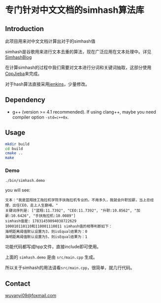 # 专门针对中文文档的simhash算法库

## Introduction

此项目用来对中文文档计算出对于的simhash值

simhash是谷歌用来进行文本去重的算法，现在广泛应用在文本处理中。详见[SimhashBlog]

在计算simhash的过程中我们需要对文本进行分词和关键词抽取，这部分使用[CppJieba]来完成。

对于hash算法直接采用[jenkins]，少量修改。


## Dependency

* g++ (version >= 4.1 recommended). If using clang++, maybe you need compiler option `-std=c++0x`.

## Usage

```sh
mkdir build
cd build
cmake ..
make
```

### Demo

```sh
./bin/simhash.demo
```

you will see:

```
文本："我是蓝翔技工拖拉机学院手扶拖拉机专业的。不用多久，我就会升职加薪，当上总经理，出任CEO，走上人生巅峰。"
关键词序列是: ["蓝翔:11.7392", "CEO:11.7392", "升职:10.8562", "加薪:10.6426", "手扶拖拉机:10.0089"]
simhash值是: 17831459094038722629
100010110110和110001110011 simhash值的相等判断如下：
海明距离阈值默认设置为3，则isEqual结果为：0
海明距离阈值默认设置为5，则isEqual结果为：1
```

功能代码都写成hpp文件，直接include即可使用。

上面的 `simhash.demo` 是由 `src/main.cpp` 生成。

所以关于simhash的用法请看`src/main.cpp`，很简单，就几行代码。

## Contact

wuyanyi09@foxmail.com

[SimhashBlog]:http://aszxqw.github.io/jekyll/update/2014/01/30/simhash-shi-xian-xiang-jie.html
[CppJieba]:https://github.com/aszxqw/cppjieba
[jenkins]:https://github.com/seomoz/simhash-cpp/blob/master/src/hashes/jenkins.h
